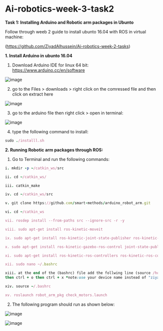 # Ai-robotics-week-3-task2

**Task 1: Installing Arduino and Robotic arm packages in Ubunto**  

Follow through weeb 2 guide to install ubunto 16.04 with ROS in virtual machine:

(https://github.com/ZiyadAlhussein/Ai-robotics-week-2-tasks)

**1. Install Arduino in ubunto 16.04**

1) Download Arduino IDE for linux 64 bit: https://www.arduino.cc/en/software

![image](https://user-images.githubusercontent.com/108147030/181032737-79f7367c-2848-4251-8ed1-bc0448e5cef6.png)

2) go to the Files > downloads > right click on the comressed file and then click on extract here

![image](https://user-images.githubusercontent.com/108147030/181033692-781643a5-d82b-4d27-9ea8-cf9b90e6cb01.png)

3) go to the arduino file then right click > open in terminal:

![image](https://user-images.githubusercontent.com/108147030/181034084-6846aca4-c8c0-4f6a-99ae-eec344e27e5f.png)

4) type the following command to install:

```ruby
sudo ./installl.sh
```
**2. Running Robotic arm packages through ROS:**

1) Go to Terminal and run the following commands: 

```ruby
i. mkdir -p ~/catkin_ws/src

ii. cd ~/catkin_ws/

iii. catkin_make

iv. cd ~/catkin_ws/src

v. git clone https://github.com/smart-methods/arduino_robot_arm.git 

vi. cd ~/catkin_ws

vii. rosdep install --from-paths src --ignore-src -r -y

viii. sudo apt-get install ros-kinetic-moveit

ix. sudo apt-get install ros-kinetic-joint-state-publisher ros-kinetic-joint-state-publisher-gui

x. sudo apt-get install ros-kinetic-gazebo-ros-control joint-state-publisher

xi. sudo apt-get install ros-kinetic-ros-controllers ros-kinetic-ros-control

xii. sudo nano ~/.bashrc

xiii. at the end of the (bashrc) file add the follwing line (source /home/ziyad/catkin_ws/devel/setup.bash)
then ctrl + o then ctrl + x *note:use your device name instead of "ziyad"*

xiv. source ~/.bashrc

xv. roslaunch robot_arm_pkg check_motors.launch
```

2) The following program should run as shown below:

![image](https://user-images.githubusercontent.com/108147030/181041252-e13eb7ba-c2d9-4004-94cd-76620bbe313a.png)

![image](https://user-images.githubusercontent.com/108147030/181040884-b88ca106-9c6b-4c1a-8688-111016257661.png)



